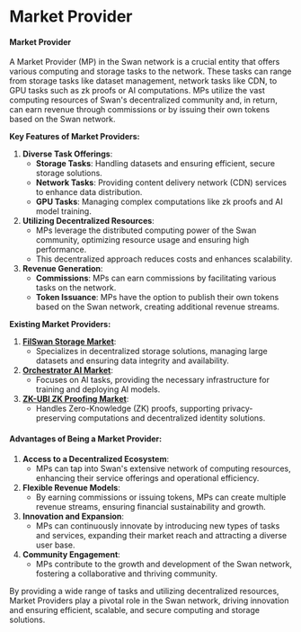 # Market Provider

#### Market Provider

A Market Provider (MP) in the Swan network is a crucial entity that offers various computing and storage tasks to the network. These tasks can range from storage tasks like dataset management, network tasks like CDN, to GPU tasks such as zk proofs or AI computations. MPs utilize the vast computing resources of Swan's decentralized community and, in return, can earn revenue through commissions or by issuing their own tokens based on the Swan network.

**Key Features of Market Providers:**

1. **Diverse Task Offerings**:
   * **Storage Tasks**: Handling datasets and ensuring efficient, secure storage solutions.
   * **Network Tasks**: Providing content delivery network (CDN) services to enhance data distribution.
   * **GPU Tasks**: Managing complex computations like zk proofs and AI model training.
2. **Utilizing Decentralized Resources**:
   * MPs leverage the distributed computing power of the Swan community, optimizing resource usage and ensuring high performance.
   * This decentralized approach reduces costs and enhances scalability.
3. **Revenue Generation**:
   * **Commissions**: MPs can earn commissions by facilitating various tasks on the network.
   * **Token Issuance**: MPs have the option to publish their own tokens based on the Swan network, creating additional revenue streams.

**Existing Market Providers:**

1. [**FilSwan Storage Market**](storage-market.md):
   * Specializes in decentralized storage solutions, managing large datasets and ensuring data integrity and availability.
2. [**Orchestrator AI Market**](../../../swan-provider/mp-market-provider/orchestrator.md):
   * Focuses on AI tasks, providing the necessary infrastructure for training and deploying AI models.
3. [**ZK-UBI ZK Proofing Market**](../../../swan-provider/mp-market-provider/zk-engine.md):
   * Handles Zero-Knowledge (ZK) proofs, supporting privacy-preserving computations and decentralized identity solutions.

#### Advantages of Being a Market Provider:

1. **Access to a Decentralized Ecosystem**:
   * MPs can tap into Swan's extensive network of computing resources, enhancing their service offerings and operational efficiency.
2. **Flexible Revenue Models**:
   * By earning commissions or issuing tokens, MPs can create multiple revenue streams, ensuring financial sustainability and growth.
3. **Innovation and Expansion**:
   * MPs can continuously innovate by introducing new types of tasks and services, expanding their market reach and attracting a diverse user base.
4. **Community Engagement**:
   * MPs contribute to the growth and development of the Swan network, fostering a collaborative and thriving community.

By providing a wide range of tasks and utilizing decentralized resources, Market Providers play a pivotal role in the Swan network, driving innovation and ensuring efficient, scalable, and secure computing and storage solutions.
